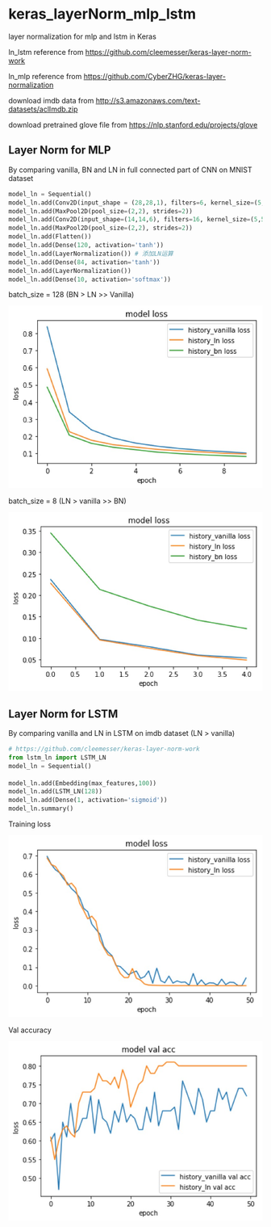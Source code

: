 # keras_layerNorm_mlp_lstm
layer normalization for mlp and lstm in Keras

ln_lstm reference from https://github.com/cleemesser/keras-layer-norm-work

ln_mlp reference from https://github.com/CyberZHG/keras-layer-normalization

download imdb data from http://s3.amazonaws.com/text-datasets/aclImdb.zip

download pretrained glove file from https://nlp.stanford.edu/projects/glove

## Layer Norm for MLP

By comparing vanilla, BN and LN in full connected part of CNN on MNIST dataset

```py
model_ln = Sequential()
model_ln.add(Conv2D(input_shape = (28,28,1), filters=6, kernel_size=(5,5), padding='valid', activation='tanh'))
model_ln.add(MaxPool2D(pool_size=(2,2), strides=2))
model_ln.add(Conv2D(input_shape=(14,14,6), filters=16, kernel_size=(5,5), padding='valid', activation='tanh'))
model_ln.add(MaxPool2D(pool_size=(2,2), strides=2))
model_ln.add(Flatten())
model_ln.add(Dense(120, activation='tanh'))
model_ln.add(LayerNormalization()) # 添加LN运算
model_ln.add(Dense(84, activation='tanh'))
model_ln.add(LayerNormalization())
model_ln.add(Dense(10, activation='softmax'))
```

batch_size = 128 (BN > LN >> Vanilla)

![](/image/mnist_128.jpg)

batch_size = 8 (LN > vanilla >> BN)

![](/image/mnist_8.jpg)

## Layer Norm for LSTM

By comparing vanilla and LN in LSTM on imdb dataset (LN > vanilla)

```py
# https://github.com/cleemesser/keras-layer-norm-work
from lstm_ln import LSTM_LN
model_ln = Sequential()

model_ln.add(Embedding(max_features,100))
model_ln.add(LSTM_LN(128))
model_ln.add(Dense(1, activation='sigmoid'))
model_ln.summary()
```
Training loss

![](/image/imdb_loss.jpg)

Val accuracy

![](/image/imdb_val_acc.jpg)
